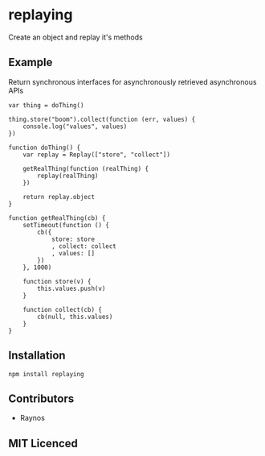 # replaying

Create an object and replay it's methods

## Example

Return synchronous interfaces for asynchronously retrieved asynchronous APIs

```
var thing = doThing()

thing.store("boom").collect(function (err, values) {
    console.log("values", values)
})

function doThing() {
    var replay = Replay(["store", "collect"])

    getRealThing(function (realThing) {
        replay(realThing)
    })

    return replay.object
}

function getRealThing(cb) {
    setTimeout(function () {
        cb({
            store: store
            , collect: collect
            , values: []
        })
    }, 1000)

    function store(v) {
        this.values.push(v)
    }

    function collect(cb) {
        cb(null, this.values)
    }
}
```

## Installation

`npm install replaying`

## Contributors

 - Raynos

## MIT Licenced
